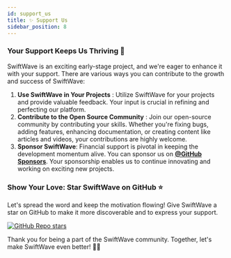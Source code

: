 ```yaml
---
id: support_us
title: ✨ Support Us
sidebar_position: 8
---
```


### Your Support Keeps Us Thriving 🚀

SwiftWave is an exciting early-stage project, and we're eager to enhance it with your support. There are various ways you can contribute to the growth and success of SwiftWave:

1. **Use SwiftWave in Your Projects** : Utilize SwiftWave for your projects and provide valuable feedback. Your input is crucial in refining and perfecting our platform.
2. **Contribute to the Open Source Community** :  Join our open-source community by contributing your skills. Whether you're fixing bugs, adding features, enhancing documentation, or creating content like articles and videos, your contributions are highly welcome.
3. **Sponsor SwiftWave**: Financial support is pivotal in keeping the development momentum alive. You can sponsor us on  [**@GitHub Sponsors**](https://github.com/sponsors/tanmoysrt). Your sponsorship enables us to continue innovating and working on exciting new projects.

### Show Your Love: Star SwiftWave on GitHub ⭐
Let's spread the word and keep the motivation flowing! Give SwiftWave a star on GitHub to make it more discoverable and to express your support.

[![GitHub Repo stars](https://img.shields.io/github/stars/swiftwave-org/swiftwave?style=for-the-badge&label=%E2%AD%90%20STAR%20ON%20GITHUB&color=%23805AD5)](https://github.com/swiftwave-org/swiftwave)

Thank you for being a part of the SwiftWave community. Together, let's make SwiftWave even better! 🌊✨
